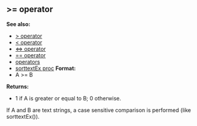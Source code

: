 ## \>= operator
**See also:**
+   [\> operator](/ref/operator/%3e.md) 
+   [\< operator](/ref/operator/%3c.md) 
+   [\<=\> operator](/ref/operator/%3c=%3e.md) 
+   [== operator](/ref/operator/==.md) 
+   [operators](/ref/operator.md) 
+   [sorttextEx proc](/ref/proc/sorttextEx.md) <!-- -->
**Format:**
+   A \>= B
<!-- -->
**Returns:**
+   1 if A is greater or equal to B; 0 otherwise.


If A and B are text strings, a case sensitive comparison is
performed (like sorttextEx()).